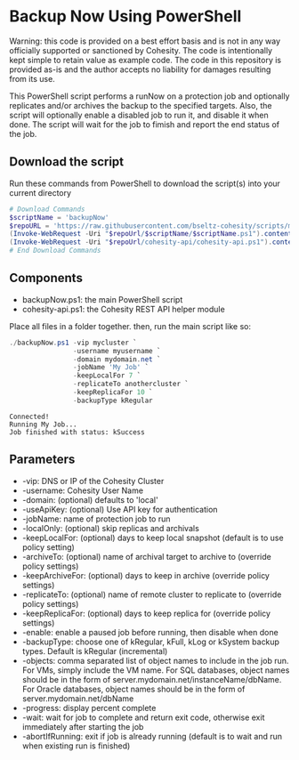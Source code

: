 # Backup Now Using PowerShell

Warning: this code is provided on a best effort basis and is not in any way officially supported or sanctioned by Cohesity. The code is intentionally kept simple to retain value as example code. The code in this repository is provided as-is and the author accepts no liability for damages resulting from its use.

This PowerShell script performs a runNow on a protection job and optionally replicates and/or archives the backup to the specified targets. Also, the script will optionally enable a disabled job to run it, and disable it when done. The script will wait for the job to fimish and report the end status of the job.

## Download the script

Run these commands from PowerShell to download the script(s) into your current directory

```powershell
# Download Commands
$scriptName = 'backupNow'
$repoURL = 'https://raw.githubusercontent.com/bseltz-cohesity/scripts/master/powershell'
(Invoke-WebRequest -Uri "$repoUrl/$scriptName/$scriptName.ps1").content | Out-File "$scriptName.ps1"; (Get-Content "$scriptName.ps1") | Set-Content "$scriptName.ps1"
(Invoke-WebRequest -Uri "$repoUrl/cohesity-api/cohesity-api.ps1").content | Out-File cohesity-api.ps1; (Get-Content cohesity-api.ps1) | Set-Content cohesity-api.ps1
# End Download Commands
```

## Components

* backupNow.ps1: the main PowerShell script
* cohesity-api.ps1: the Cohesity REST API helper module

Place all files in a folder together. then, run the main script like so:

```powershell
./backupNow.ps1 -vip mycluster `
                -username myusername `
                -domain mydomain.net `
                -jobName 'My Job' `
                -keepLocalFor 7 `
                -replicateTo anothercluster `
                -keepReplicaFor 10 `
                -backupType kRegular
```

```text
Connected!
Running My Job...
Job finished with status: kSuccess
```

## Parameters

* -vip: DNS or IP of the Cohesity Cluster
* -username: Cohesity User Name
* -domain: (optional) defaults to 'local'
* -useApiKey: (optional) Use API key for authentication
* -jobName: name of protection job to run
* -localOnly: (optional) skip replicas and archivals
* -keepLocalFor: (optional) days to keep local snapshot (default is to use policy setting)
* -archiveTo: (optional) name of archival target to archive to (override policy settings)
* -keepArchiveFor: (optional) days to keep in archive (override policy settings)
* -replicateTo: (optional) name of remote cluster to replicate to (override policy settings)
* -keepReplicaFor: (optional) days to keep replica for (override policy settings)
* -enable: enable a paused job before running, then disable when done
* -backupType: choose one of kRegular, kFull, kLog or kSystem backup types. Default is kRegular (incremental)
* -objects: comma separated list of object names to include in the job run. For VMs, simply include the VM name. For SQL databases, object names should be in the form of server.mydomain.net/instanceName/dbName. For Oracle databases, object names should be in the form of server.mydomain.net/dbName
* -progress: display percent complete
* -wait: wait for job to complete and return exit code, otherwise exit immediately after starting the job
* -abortIfRunning: exit if job is already running (default is to wait and run when existing run is finished)
